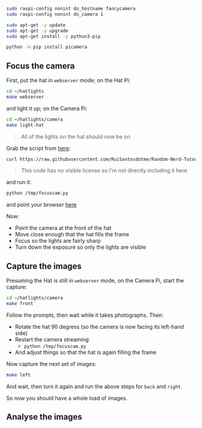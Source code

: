 ```bash
sudo raspi-config nonint do_hostname fancycamera
sudo raspi-config nonint do_camera 1
```

```bash
sudo apt-get -y update
sudo apt-get -y upgrade
sudo apt-get install -y python3-pip
```

```bash
python -m pip install picamera
```

## Focus the camera

First, put the hat in `webserver` mode; on the Hat Pi:

```bash
cd ~/hatlights
make webserver
```

and light it up; on the Camera Pi:

```bash
cd ~/hatlights/camera
make light-hat
```

> All of the lights on the hat should now be on

Grab the script from [here](https://randomnerdtutorials.com/video-streaming-with-raspberry-pi-camera/):

```bash
curl https://raw.githubusercontent.com/RuiSantosdotme/Random-Nerd-Tutorials/master/Projects/rpi_camera_surveillance_system.py -o /tmp/focuscam.py
```

> This code has no visible license so I'm not directly including it here

and run it:

```bash
python /tmp/focuscam.py
```

and point your browser [here](http://fancycamera.local:8000/index.html)

Now:

- Point the camera at the front of the hat
- Move close enough that the hat fills the frame
- Focus so the lights are fairly sharp
- Turn down the exposure so only the lights are visible

## Capture the images

Presuming the Hat is still in `webserver` mode, on the Camera Pi, start the capture:

```bash
cd ~/hatlights/camera
make front
```

Follow the prompts, then wait while it takes <number-of-lights> photographs. Then:

- Rotate the hat 90 degress (so the camera is now facing its left-hand side)
- Restart the camera streaming:
  - `python /tmp/focuscam.py`
- And adjust things so that the hat is again filling the frame

Now capture the next set of images:

```bash
make left
```

And wait, then turn it again and run the above steps for `back` and `right`.

So now you should have a whole load of images.

## Analyse the images
